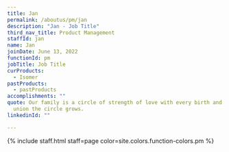 ```yaml
---
title: Jan
permalink: /aboutus/pm/jan
description: "Jan - Job Title"
third_nav_title: Product Management
staffId: jan
name: Jan
joinDate: June 13, 2022
functionId: pm
jobTitle: Job Title
curProducts:
  - Isomer
pastProducts:
  - pastProducts
accomplishments: ""
quote: Our family is a circle of strength of love with every birth and every
  union the circle grows.
linkedinId: ""

---
```


{% include staff.html staff=page color=site.colors.function-colors.pm %}
